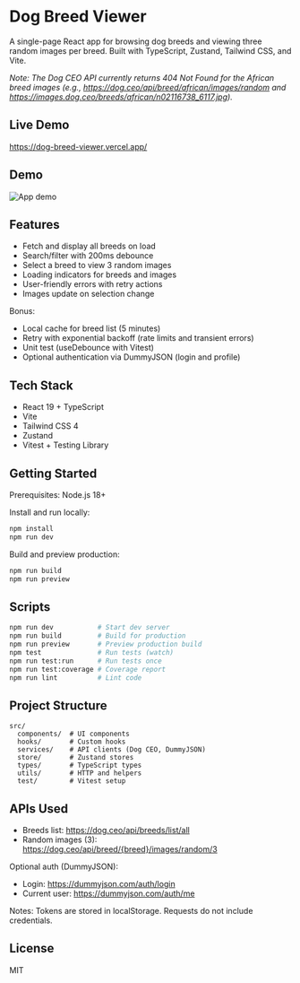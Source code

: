 # Dog Breed Viewer

A single-page React app for browsing dog breeds and viewing three random images per breed. Built with TypeScript, Zustand, Tailwind CSS, and Vite.

_Note: The Dog CEO API currently returns 404 Not Found for the African breed images (e.g., https://dog.ceo/api/breed/african/images/random and https://images.dog.ceo/breeds/african/n02116738_6117.jpg)._

## Live Demo

https://dog-breed-viewer.vercel.app/

## Demo

![App demo](./app-demo.gif)

## Features

- Fetch and display all breeds on load
- Search/filter with 200ms debounce
- Select a breed to view 3 random images
- Loading indicators for breeds and images
- User-friendly errors with retry actions
- Images update on selection change

Bonus:
- Local cache for breed list (5 minutes)
- Retry with exponential backoff (rate limits and transient errors)
- Unit test (useDebounce with Vitest)
- Optional authentication via DummyJSON (login and profile)

## Tech Stack

- React 19 + TypeScript
- Vite
- Tailwind CSS 4
- Zustand
- Vitest + Testing Library

## Getting Started

Prerequisites: Node.js 18+

Install and run locally:

```bash
npm install
npm run dev
```

Build and preview production:

```bash
npm run build
npm run preview
```

## Scripts

```bash
npm run dev           # Start dev server
npm run build         # Build for production
npm run preview       # Preview production build
npm test              # Run tests (watch)
npm run test:run      # Run tests once
npm run test:coverage # Coverage report
npm run lint          # Lint code
```

## Project Structure

```
src/
  components/  # UI components
  hooks/       # Custom hooks
  services/    # API clients (Dog CEO, DummyJSON)
  store/       # Zustand stores
  types/       # TypeScript types
  utils/       # HTTP and helpers
  test/        # Vitest setup
```

## APIs Used

- Breeds list: https://dog.ceo/api/breeds/list/all
- Random images (3): https://dog.ceo/api/breed/{breed}/images/random/3

Optional auth (DummyJSON):
- Login: https://dummyjson.com/auth/login
- Current user: https://dummyjson.com/auth/me

Notes: Tokens are stored in localStorage. Requests do not include credentials.

## License

MIT
